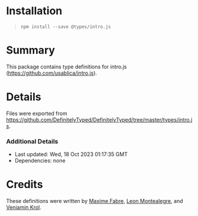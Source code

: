 # Installation
> `npm install --save @types/intro.js`

# Summary
This package contains type definitions for intro.js (https://github.com/usablica/intro.js).

# Details
Files were exported from https://github.com/DefinitelyTyped/DefinitelyTyped/tree/master/types/intro.js.

### Additional Details
 * Last updated: Wed, 18 Oct 2023 01:17:35 GMT
 * Dependencies: none

# Credits
These definitions were written by [Maxime Fabre](https://github.com/anahkiasen), [Leon Montealegre](https://github.com/LeonMontealegre), and [Veniamin Krol](https://github.com/vkrol).
